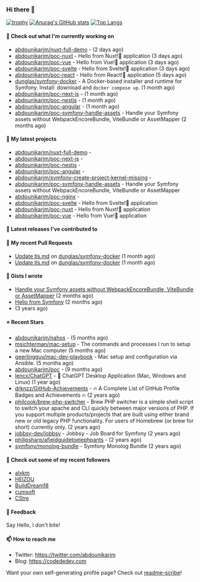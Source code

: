 ### Hi there 👋

[![trophy](https://github-profile-trophy.vercel.app/?username=abdounikarim&theme=onestar&row=1&column=7&no-frame=true&margin-w=13)](https://github.com/ryo-ma/github-profile-trophy)
[![Anurag's GitHub stats](https://github-readme-stats.vercel.app/api?username=abdounikarim&show_icons=true&theme=dark&count_private=true&hide_border=true)](https://github.com/anuraghazra/github-readme-stats)
[![Top Langs](https://github-readme-stats.vercel.app/api/top-langs/?username=abdounikarim&langs_count=8&layout=compact&theme=dark&hide_border=true)](https://github.com/anuraghazra/github-readme-stats)

#### 👷 Check out what I'm currently working on

- [abdounikarim/nuxt-full-demo](https://github.com/abdounikarim/nuxt-full-demo) -  (2 days ago)
- [abdounikarim/poc-nuxt](https://github.com/abdounikarim/poc-nuxt) - Hello from Nuxt!👋 application  (3 days ago)
- [abdounikarim/poc-vue](https://github.com/abdounikarim/poc-vue) - Hello from Vue!👋 application  (3 days ago)
- [abdounikarim/poc-svelte](https://github.com/abdounikarim/poc-svelte) - Hello from Svelte!👋 application (3 days ago)
- [abdounikarim/poc-react](https://github.com/abdounikarim/poc-react) - Hello from React!👋 application (5 days ago)
- [dunglas/symfony-docker](https://github.com/dunglas/symfony-docker) - A Docker-based installer and runtime for Symfony. Install: download and `docker compose up`. (1 month ago)
- [abdounikarim/poc-next-js](https://github.com/abdounikarim/poc-next-js) -  (1 month ago)
- [abdounikarim/poc-nestjs](https://github.com/abdounikarim/poc-nestjs) -  (1 month ago)
- [abdounikarim/poc-angular](https://github.com/abdounikarim/poc-angular) -  (1 month ago)
- [abdounikarim/poc-symfony-handle-assets](https://github.com/abdounikarim/poc-symfony-handle-assets) - Handle your Symfony assets without WebpackEncoreBundle, ViteBundle or AssetMapper (2 months ago)

#### 🌱 My latest projects

- [abdounikarim/nuxt-full-demo](https://github.com/abdounikarim/nuxt-full-demo) - 
- [abdounikarim/poc-next-js](https://github.com/abdounikarim/poc-next-js) - 
- [abdounikarim/poc-nestjs](https://github.com/abdounikarim/poc-nestjs) - 
- [abdounikarim/poc-angular](https://github.com/abdounikarim/poc-angular) - 
- [abdounikarim/symfony-create-project-kernel-missing](https://github.com/abdounikarim/symfony-create-project-kernel-missing) - 
- [abdounikarim/poc-symfony-handle-assets](https://github.com/abdounikarim/poc-symfony-handle-assets) - Handle your Symfony assets without WebpackEncoreBundle, ViteBundle or AssetMapper
- [abdounikarim/poc-nginx](https://github.com/abdounikarim/poc-nginx) - 
- [abdounikarim/poc-svelte](https://github.com/abdounikarim/poc-svelte) - Hello from Svelte!👋 application
- [abdounikarim/poc-nuxt](https://github.com/abdounikarim/poc-nuxt) - Hello from Nuxt!👋 application 
- [abdounikarim/poc-vue](https://github.com/abdounikarim/poc-vue) - Hello from Vue!👋 application 

#### 🔭 Latest releases I've contributed to


#### 🔨 My recent Pull Requests

- [Update tls.md](https://github.com/dunglas/symfony-docker/pull/738) on [dunglas/symfony-docker](https://github.com/dunglas/symfony-docker) (1 month ago)
- [Update tls.md](https://github.com/dunglas/symfony-docker/pull/737) on [dunglas/symfony-docker](https://github.com/dunglas/symfony-docker) (1 month ago)

#### 📓 Gists I wrote

- [Handle your Symfony assets without WebpackEncoreBundle, ViteBundle or AssetMapper](https://gist.github.com/7c0177c7a71b1e6585183e320034e4dd) (2 months ago)
- [Hello from Symfony](https://gist.github.com/d6b3e49ead0d8e0a4041c06fcc689307) (2 months ago)
- [](https://gist.github.com/b237278802559acb0bcf1e2516ba718e) (3 years ago)

#### ⭐ Recent Stars

- [abdounikarim/nahos](https://github.com/abdounikarim/nahos) -  (5 months ago)
- [msichterman/mac-setup](https://github.com/msichterman/mac-setup) - The commands and processes I run to setup a new Mac computer (5 months ago)
- [geerlingguy/mac-dev-playbook](https://github.com/geerlingguy/mac-dev-playbook) - Mac setup and configuration via Ansible. (5 months ago)
- [abdounikarim/poc](https://github.com/abdounikarim/poc) -  (9 months ago)
- [lencx/ChatGPT](https://github.com/lencx/ChatGPT) - 🔮 ChatGPT Desktop Application (Mac, Windows and Linux) (1 year ago)
- [drknzz/GitHub-Achievements](https://github.com/drknzz/GitHub-Achievements) - 🔥 A Complete List of GitHub Profile Badges and Achievements 🔥 (2 years ago)
- [philcook/brew-php-switcher](https://github.com/philcook/brew-php-switcher) - Brew PHP switcher is a simple shell script to switch your apache and CLI quickly between major versions of PHP. If you support multiple products/projects that are built using either brand new or old legacy PHP functionality. For users of Homebrew (or brew for short) currently only. (2 years ago)
- [jobbsy-dev/jobbsy](https://github.com/jobbsy-dev/jobbsy) - Jobbsy - Job Board for Symfony (2 years ago)
- [philipsharp/afieldguidetoelephpants](https://github.com/philipsharp/afieldguidetoelephpants) -  (2 years ago)
- [symfony/monolog-bundle](https://github.com/symfony/monolog-bundle) - Symfony Monolog Bundle (2 years ago)

#### 👯 Check out some of my recent followers

- [alxkm](https://github.com/alxkm)
- [HElZOU](https://github.com/HElZOU)
- [BuildDream18](https://github.com/BuildDream18)
- [cumsoft](https://github.com/cumsoft)
- [CStre](https://github.com/CStre)

#### 💬 Feedback

Say Hello, I don't bite!

#### 📫 How to reach me

- Twitter: https://twitter.com/abdounikarim
- Blog: https://codededev.com

Want your own self-generating profile page? Check out [readme-scribe](https://github.com/muesli/readme-scribe)!
